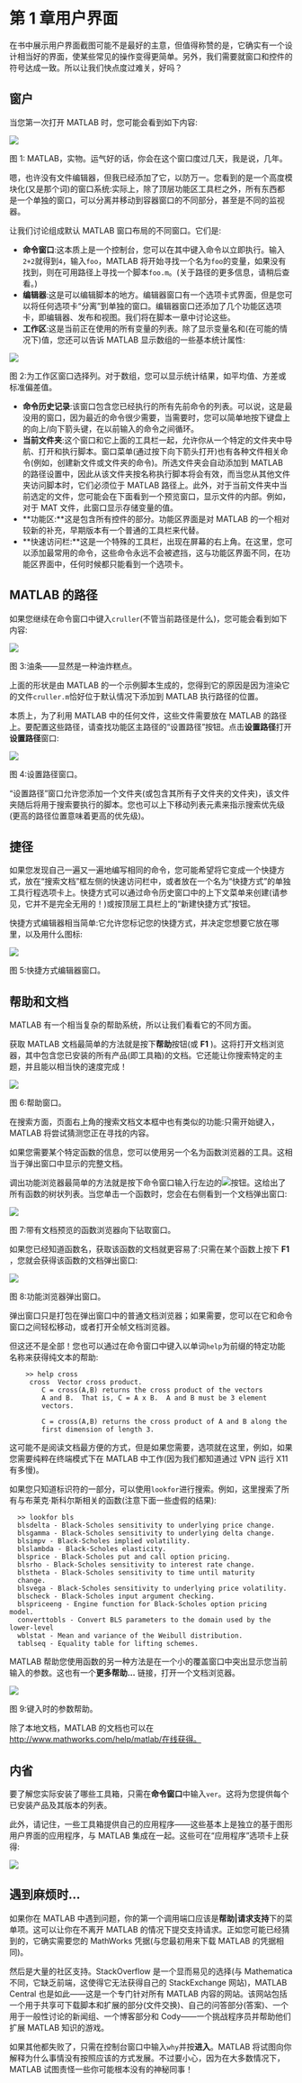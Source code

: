 # 第 1 章用户界面

在书中展示用户界面截图可能不是最好的主意，但值得称赞的是，它确实有一个设计相当好的界面，使某些常见的操作变得更简单。另外，我们需要就窗口和控件的符号达成一致。所以让我们快点度过难关，好吗？

## 窗户

当您第一次打开 MATLAB 时，您可能会看到如下内容:

![](img/image001.jpg)

图 1: MATLAB，实物。运气好的话，你会在这个窗口度过几天，我是说，几年。

嗯，也许没有文件编辑器，但我已经添加了它，以防万一。您看到的是一个高度模块化(又是那个词)的窗口系统:实际上，除了顶层功能区工具栏之外，所有东西都是一个单独的窗口，可以分离并移动到容器窗口的不同部分，甚至是不同的监视器。

让我们讨论组成默认 MATLAB 窗口布局的不同窗口。它们是:

*   **命令窗口**:这本质上是一个控制台，您可以在其中键入命令以立即执行。输入`2+2`就得到`4`，输入`foo`，MATLAB 将开始寻找一个名为`foo`的变量，如果没有找到，则在可用路径上寻找一个脚本`foo.m`。(关于路径的更多信息，请稍后查看。)
*   **编辑器**:这是可以编辑脚本的地方。编辑器窗口有一个选项卡式界面，但是您可以将任何选项卡“分离”到单独的窗口。编辑器窗口还添加了几个功能区选项卡，即编辑器、发布和视图。我们将在脚本一章中讨论这些。
*   **工作区**:这是当前正在使用的所有变量的列表。除了显示变量名和(在可能的情况下)值，您还可以告诉 MATLAB 显示数组的一些基本统计属性:

![](img/image002.jpg)

图 2:为工作区窗口选择列。对于数组，您可以显示统计结果，如平均值、方差或标准偏差值。

*   **命令历史记录**:该窗口包含您已经执行的所有先前命令的列表。可以说，这是最没用的窗口，因为最近的命令很少需要，当需要时，您可以简单地按下键盘上的向上/向下箭头键，在以前输入的命令之间循环。
*   **当前文件夹**:这个窗口和它上面的工具栏一起，允许你从一个特定的文件夹中导航、打开和执行脚本。窗口菜单(通过按下向下箭头打开)也有各种文件相关命令(例如，创建新文件或文件夹的命令)。所选文件夹会自动添加到 MATLAB 的路径设置中，因此从该文件夹按名称执行脚本将会有效，而当您从其他文件夹访问脚本时，它们必须位于 MATLAB 路径上。此外，对于当前文件夹中当前选定的文件，您可能会在下面看到一个预览窗口，显示文件的内部。例如，对于 MAT 文件，此窗口显示存储变量的值。
*   **功能区:**这是包含所有控件的部分。功能区界面是对 MATLAB 的一个相对较新的补充，早期版本有一个普通的工具栏来代替。
*   **快速访问栏:**这是一个特殊的工具栏，出现在屏幕的右上角。在这里，您可以添加最常用的命令，这些命令永远不会被遮挡，这与功能区界面不同，在功能区界面中，任何时候都只能看到一个选项卡。

## MATLAB 的路径

如果您继续在命令窗口中键入`cruller`(不管当前路径是什么)，您可能会看到如下内容:

![](img/image003.jpg)

图 3:油条——显然是一种油炸糕点。

上面的形状是由 MATLAB 的一个示例脚本生成的，您得到它的原因是因为渲染它的文件`cruller.m`恰好位于默认情况下添加到 MATLAB 执行路径的位置。

本质上，为了利用 MATLAB 中的任何文件，这些文件需要放在 MATLAB 的路径上。要配置这些路径，请查找功能区主路径的“设置路径”按钮。点击**设置路径**打开**设置路径**窗口:

![](img/image004.jpg)

图 4:设置路径窗口。

“设置路径”窗口允许您添加一个文件夹(或包含其所有子文件夹的文件夹)，该文件夹随后将用于搜索要执行的脚本。您也可以上下移动列表元素来指示搜索优先级(更高的路径位置意味着更高的优先级)。

## 捷径

如果您发现自己一遍又一遍地编写相同的命令，您可能希望将它变成一个快捷方式，放在“搜索文档”框左侧的快速访问栏中，或者放在一个名为“快捷方式”的单独工具行程选项卡上。快捷方式可以通过命令历史窗口中的上下文菜单来创建(请参见，它并不是完全无用的！)或按顶层工具栏上的“新建快捷方式”按钮。

快捷方式编辑器相当简单:它允许您标记您的快捷方式，并决定您想要它放在哪里，以及用什么图标:

![](img/image005.jpg)

图 5:快捷方式编辑器窗口。

## 帮助和文档

MATLAB 有一个相当复杂的帮助系统，所以让我们看看它的不同方面。

获取 MATLAB 文档最简单的方法就是按下**帮助**按钮(或 **F1** )。这将打开文档浏览器，其中包含您已安装的所有产品(即工具箱)的文档。它还能让你搜索特定的主题，并且能以相当快的速度完成！

![](img/image006.jpg)

图 6:帮助窗口。

在搜索方面，页面右上角的搜索文档文本框中也有类似的功能:只需开始键入，MATLAB 将尝试猜测您正在寻找的内容。

如果您需要某个特定函数的信息，您可以使用另一个名为函数浏览器的工具。这相当于弹出窗口中显示的完整文档。

调出功能浏览器最简单的方法就是按下命令窗口输入行左边的![](img/image007.png)按钮。这给出了所有函数的树状列表。当您单击一个函数时，您会在右侧看到一个文档弹出窗口:

![](img/image008.jpg)

图 7:带有文档预览的函数浏览器向下钻取窗口。

如果您已经知道函数名，获取该函数的文档就更容易了:只需在某个函数上按下 **F1** ，您就会获得该函数的文档弹出窗口:

![](img/image009.jpg)

图 8:功能浏览器弹出窗口。

弹出窗口只是打包在弹出窗口中的普通文档浏览器；如果需要，您可以在它和命令窗口之间轻松移动，或者打开全帧文档浏览器。

但这还不是全部！您也可以通过在命令窗口中键入以单词`help`为前缀的特定功能名称来获得纯文本的帮助:

```
    >> help cross
     cross  Vector cross product.
        C = cross(A,B) returns the cross product of the vectors
        A and B.  That is, C = A x B.  A and B must be 3 element
        vectors.

        C = cross(A,B) returns the cross product of A and B along the
        first dimension of length 3.

```

这可能不是阅读文档最方便的方式，但是如果您需要，选项就在这里，例如，如果您需要纯粹在终端模式下在 MATLAB 中工作(因为我们都知道通过 VPN 运行 X11 有多慢)。

如果您只知道标识符的一部分，可以使用`lookfor`进行搜索。例如，这里搜索了所有与布莱克·斯科尔斯相关的函数(注意下面一些虚假的结果):

```
  >> lookfor bls
  blsdelta - Black-Scholes sensitivity to underlying price change.
  blsgamma - Black-Scholes sensitivity to underlying delta change.
  blsimpv - Black-Scholes implied volatility.
  blslambda - Black-Scholes elasticity.
  blsprice - Black-Scholes put and call option pricing.
  blsrho - Black-Scholes sensitivity to interest rate change.
  blstheta - Black-Scholes sensitivity to time until maturity
  change.
  blsvega - Black-Scholes sensitivity to underlying price volatility.
  blscheck - Black-Scholes input argument checking.
  blspriceeng - Engine function for Black-Scholes option pricing model.
  converttobls - Convert BLS parameters to the domain used by the lower-level
  wblstat - Mean and variance of the Weibull distribution.
  tablseq - Equality table for lifting schemes.

```

MATLAB 帮助您使用函数的另一种方法是在一个小的覆盖窗口中突出显示您当前输入的参数。这也有一个**更多帮助…** 链接，打开一个文档浏览器。

![](img/image010.jpg)

图 9:键入时的参数帮助。

除了本地文档，MATLAB 的文档也可以在 http://www.mathworks.com/help/matlab/在线获得。

## 内省

要了解您实际安装了哪些工具箱，只需在**命令窗口**中输入`ver`。这将为您提供每个已安装产品及其版本的列表。

此外，请记住，一些工具箱提供自己的应用程序——这些基本上是独立的基于图形用户界面的应用程序，与 MATLAB 集成在一起。这些可在“应用程序”选项卡上获得:

![](img/image011.jpg)

## 遇到麻烦时…

如果你在 MATLAB 中遇到问题，你的第一个调用端口应该是**帮助|请求支持**下的菜单项。这可以让你在不离开 MATLAB 的情况下提交支持请求。正如您可能已经猜到的，它确实需要您的 MathWorks 凭据(与您最初用来下载 MATLAB 的凭据相同)。

然后是大量的社区支持。StackOverflow 是一个显而易见的选择(与 Mathematica 不同，它缺乏前端，这使得它无法获得自己的 StackExchange 网站)，MATLAB Central 也是如此——这是一个专门针对所有 MATLAB 内容的网站。该网站包括一个用于共享可下载脚本和扩展的部分(文件交换)、自己的问答部分(答案)、一个用于一般性讨论的新闻组、一个博客部分和 Cody——一个挑战程序员并帮助他们扩展 MATLAB 知识的游戏。

如果其他都失败了，只需在控制台窗口中输入`why`并按**进入**。MATLAB 将试图向你解释为什么事情没有按照应该的方式发展。不过要小心，因为在大多数情况下，MATLAB 试图责怪一些你可能根本没有的神秘同事！